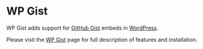 # WP Gist

WP Gist adds support for [GitHub Gist](https://gist.github.com/) embeds in [WordPress](http://wordpress.org/).

Please visit the [WP Gist](http://manovotny.github.io/wp-gist/) page for full description of features and installation.
